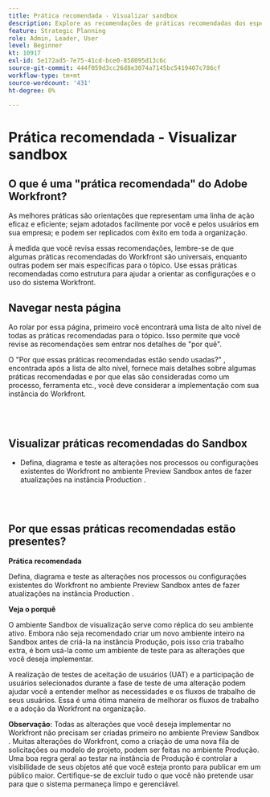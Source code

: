 ```yaml
---
title: Prática recomendada - Visualizar sandbox
description: Explore as recomendações de práticas recomendadas dos especialistas do Adobe Workfront sobre como configurar, gerenciar e usar o ambiente Preview Sandbox para Workfront.
feature: Strategic Planning
role: Admin, Leader, User
level: Beginner
kt: 10917
exl-id: 5e172ad5-7e75-41cd-bce0-858095d13c6c
source-git-commit: 444f059d3cc26d8e3074a7145bc5419407c786cf
workflow-type: tm+mt
source-wordcount: '431'
ht-degree: 0%

---
```


# Prática recomendada - Visualizar sandbox

## O que é uma &quot;prática recomendada&quot; do Adobe Workfront?

As melhores práticas são orientações que representam uma linha de ação eficaz e eficiente; sejam adotados facilmente por você e pelos usuários em sua empresa; e podem ser replicados com êxito em toda a organização.

À medida que você revisa essas recomendações, lembre-se de que algumas práticas recomendadas do Workfront são universais, enquanto outras podem ser mais específicas para o tópico. Use essas práticas recomendadas como estrutura para ajudar a orientar as configurações e o uso do sistema Workfront.

## Navegar nesta página

Ao rolar por essa página, primeiro você encontrará uma lista de alto nível de todas as práticas recomendadas para o tópico. Isso permite que você revise as recomendações sem entrar nos detalhes de &quot;por quê&quot;.

O &quot;Por que essas práticas recomendadas estão sendo usadas?&quot; , encontrada após a lista de alto nível, fornece mais detalhes sobre algumas práticas recomendadas e por que elas são consideradas como um processo, ferramenta etc., você deve considerar a implementação com sua instância do Workfront.

</br>
</br>

## Visualizar práticas recomendadas do Sandbox

* Defina, diagrama e teste as alterações nos processos ou configurações existentes do Workfront no ambiente Preview Sandbox antes de fazer atualizações na instância Production .

</br>
</br>

## Por que essas práticas recomendadas estão presentes?

**Prática recomendada**

Defina, diagrama e teste as alterações nos processos ou configurações existentes do Workfront no ambiente Preview Sandbox antes de fazer atualizações na instância Production .

**Veja o porquê**

O ambiente Sandbox de visualização serve como réplica do seu ambiente ativo. Embora não seja recomendado criar um novo ambiente inteiro na Sandbox antes de criá-la na instância Produção, pois isso cria trabalho extra, é bom usá-la como um ambiente de teste para as alterações que você deseja implementar.

A realização de testes de aceitação de usuários (UAT) e a participação de usuários selecionados durante a fase de teste de uma alteração podem ajudar você a entender melhor as necessidades e os fluxos de trabalho de seus usuários. Essa é uma ótima maneira de melhorar os fluxos de trabalho e a adoção da Workfront na organização.


**Observação**: Todas as alterações que você deseja implementar no Workfront não precisam ser criadas primeiro no ambiente Preview Sandbox . Muitas alterações do Workfront, como a criação de uma nova fila de solicitações ou modelo de projeto, podem ser feitas no ambiente Produção. Uma boa regra geral ao testar na instância de Produção é controlar a visibilidade de seus objetos até que você esteja pronto para publicar em um público maior. Certifique-se de excluir tudo o que você não pretende usar para que o sistema permaneça limpo e gerenciável.
